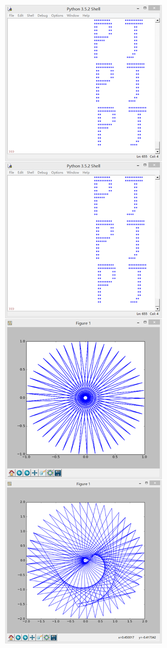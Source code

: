 ![github](https://github.com/Huangyu007/compuational_physics_N2014301020030/blob/master/QQ%E5%9B%BE%E7%89%8720160925141006.png?raw=true)
![github](https://github.com/Huangyu007/compuational_physics_N2014301020030/blob/master/QQ%E5%9B%BE%E7%89%8720160925141006.png?raw=true)
![github](https://github.com/Huangyu007/compuational_physics_N2014301020030/blob/master/QQ%E6%88%AA%E5%9B%BE20161121073426.png)
![github](https://github.com/Huangyu007/compuational_physics_N2014301020030/blob/master/QQ%E6%88%AA%E5%9B%BE20161121073505.png)
